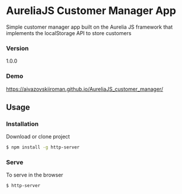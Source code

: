 # AureliaJS Customer Manager App

Simple customer manager app built on the Aurelia JS framework that implements the localStorage API to store customers

### Version
1.0.0

### Demo
https://aivazovskiiroman.github.io/AureliaJS_customer_manager/

## Usage

### Installation

Download or clone project

```sh
$ npm install -g http-server
```

### Serve
To serve in the browser

```sh
$ http-server
```